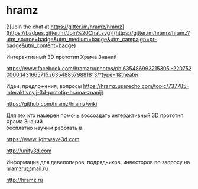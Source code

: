 # hramz

[![Join the chat at https://gitter.im/hramz/hramz](https://badges.gitter.im/Join%20Chat.svg)](https://gitter.im/hramz/hramz?utm_source=badge&utm_medium=badge&utm_campaign=pr-badge&utm_content=badge)

Интерактивный 3D прототип Храма Знаний

https://www.facebook.com/hramzru/photos/pb.635486993215305.-2207520000.1431665715./635488579881813/?type=1&theater

Идеи, предложения, вопросы
https://hramz.userecho.com/topic/737785-interaktivnyij-3d-prototip-hrama-znanij/

https://github.com/hramz/hramz/wiki

Для тех кто намерен помочь воссоздать интерактивный 3D прототип Храма Знаний  
бесплатно научим работать в

https://www.lightwave3d.com

http://unity3d.com

Информация для девелоперов, подрядчиков, инвесторов по запросу на hramzru@mail.ru

http://hramz.ru
